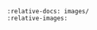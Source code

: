 ```{include} ../../../../docs/tutorials/04_release_zenodo.md
   :relative-docs: images/
   :relative-images:
```
